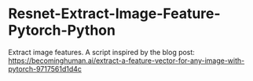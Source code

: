 # Resnet-Extract-Image-Feature-Pytorch-Python
Extract image features. A script inspired by the blog post: https://becominghuman.ai/extract-a-feature-vector-for-any-image-with-pytorch-9717561d1d4c
